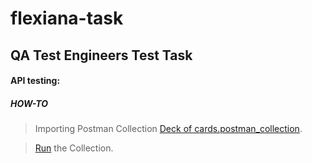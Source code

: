 # flexiana-task
## QA Test Engineers Test Task 

#### API testing:

##### HOW-TO

> Importing Postman Collection [Deck of cards.postman_collection](https://learning.postman.com/docs/getting-started/importing-and-exporting-data/).

> [Run](https://learning.postman.com/docs/running-collections/intro-to-collection-runs/) the Collection.